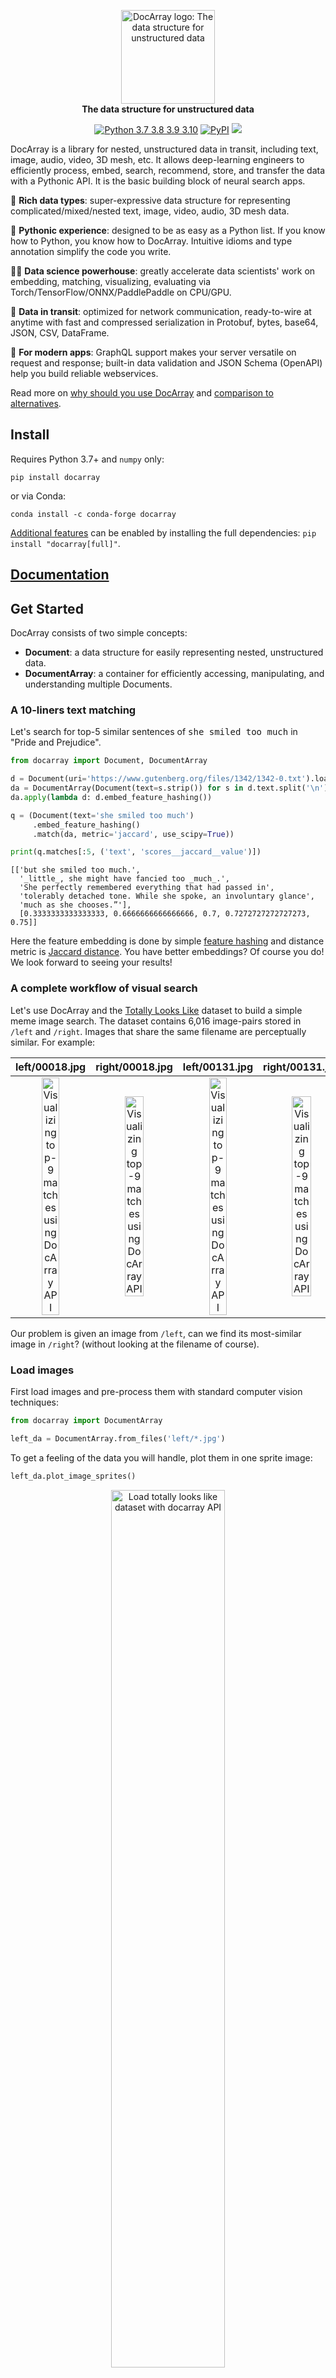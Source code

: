 <p align="center">
<img src="https://github.com/jina-ai/docarray/blob/main/docs/_static/logo-light.svg?raw=true" alt="DocArray logo: The data structure for unstructured data" width="150px">
<br>
<b>The data structure for unstructured data</b>
</p>

<p align=center>
<a href="https://pypi.org/project/docarray/"><img src="https://github.com/jina-ai/jina/blob/master/.github/badges/python-badge.svg?raw=true" alt="Python 3.7 3.8 3.9 3.10" title="DocArray supports Python 3.7 and above"></a>
<a href="https://pypi.org/project/docarray/"><img src="https://img.shields.io/pypi/v/docarray?color=%23099cec&amp;label=PyPI&amp;logo=pypi&amp;logoColor=white" alt="PyPI"></a>
<a href="https://codecov.io/gh/jina-ai/docarray"><img src="https://codecov.io/gh/jina-ai/docarray/branch/main/graph/badge.svg?token=9WGcGyyqtI"/></a>
</p>

<!-- start elevator-pitch -->

DocArray is a library for nested, unstructured data in transit, including text, image, audio, video, 3D mesh, etc. It allows deep-learning engineers to efficiently process, embed, search, recommend, store, and transfer the data with a Pythonic API. It is the basic building block of neural search apps.

🌌 **Rich data types**: super-expressive data structure for representing complicated/mixed/nested text, image, video, audio, 3D mesh data.

🐍 **Pythonic experience**: designed to be as easy as a Python list. If you know how to Python, you know how to DocArray. Intuitive idioms and type annotation simplify the code you write.

🧑‍🔬 **Data science powerhouse**: greatly accelerate data scientists' work on embedding, matching, visualizing, evaluating via Torch/TensorFlow/ONNX/PaddlePaddle on CPU/GPU.

🚡 **Data in transit**: optimized for network communication, ready-to-wire at anytime with fast and compressed serialization in Protobuf, bytes, base64, JSON, CSV, DataFrame. 

👒 **For modern apps**: GraphQL support makes your server versatile on request and response; built-in data validation and JSON Schema (OpenAPI) help you build reliable webservices.

<!-- end elevator-pitch -->

Read more on [why should you use DocArray](https://docarray.jina.ai/get-started/what-is/) and [comparison to alternatives](https://docarray.jina.ai/get-started/what-is/#comparing-to-alternatives).

## Install 

Requires Python 3.7+ and `numpy` only:
```shell
pip install docarray
```
or via Conda:
```shell
conda install -c conda-forge docarray
```
[Additional features](https://docarray.jina.ai/#install) can be enabled by installing the full dependencies: `pip install "docarray[full]"`.

## [Documentation](https://docarray.jina.ai)

## Get Started

DocArray consists of two simple concepts:

- **Document**: a data structure for easily representing nested, unstructured data.
- **DocumentArray**: a container for efficiently accessing, manipulating, and understanding multiple Documents.


### A 10-liners text matching

Let's search for top-5 similar sentences of <kbd>she smiled too much</kbd> in "Pride and Prejudice". 

```python
from docarray import Document, DocumentArray

d = Document(uri='https://www.gutenberg.org/files/1342/1342-0.txt').load_uri_to_text()
da = DocumentArray(Document(text=s.strip()) for s in d.text.split('\n') if s.strip())
da.apply(lambda d: d.embed_feature_hashing())

q = (Document(text='she smiled too much')
     .embed_feature_hashing()
     .match(da, metric='jaccard', use_scipy=True))

print(q.matches[:5, ('text', 'scores__jaccard__value')])
```

```text
[['but she smiled too much.', 
  '_little_, she might have fancied too _much_.', 
  'She perfectly remembered everything that had passed in', 
  'tolerably detached tone. While she spoke, an involuntary glance', 
  'much as she chooses.”'], 
  [0.3333333333333333, 0.6666666666666666, 0.7, 0.7272727272727273, 0.75]]
```

Here the feature embedding is done by simple [feature hashing](https://en.wikipedia.org/wiki/Feature_hashing) and distance metric is [Jaccard distance](https://en.wikipedia.org/wiki/Jaccard_index). You have better embeddings? Of course you do! We look forward to seeing your results!

### A complete workflow of visual search 

Let's use DocArray and the [Totally Looks Like](https://sites.google.com/view/totally-looks-like-dataset) dataset to build a simple meme image search. The dataset contains 6,016 image-pairs stored in `/left` and `/right`. Images that share the same filename are perceptually similar. For example:

<table>
<thead>
  <tr>
    <th>left/00018.jpg</th>
    <th>right/00018.jpg</th>
    <th>left/00131.jpg</th>
    <th>right/00131.jpg</th>
  </tr>
</thead>
<tbody>
  <tr align="center">
    <td><img src="https://github.com/jina-ai/docarray/blob/main/.github/README-img/left-00018.jpg?raw=true" alt="Visualizing top-9 matches using DocArray API" width="50%"></td>
    <td><img src="https://github.com/jina-ai/docarray/blob/main/.github/README-img/right-00018.jpg?raw=true" alt="Visualizing top-9 matches using DocArray API" width="50%"></td>
    <td><img src="https://github.com/jina-ai/docarray/blob/main/.github/README-img/left-00131.jpg?raw=true" alt="Visualizing top-9 matches using DocArray API" width="50%"></td>
    <td><img src="https://github.com/jina-ai/docarray/blob/main/.github/README-img/right-00131.jpg?raw=true" alt="Visualizing top-9 matches using DocArray API" width="50%"></td>
  </tr>
</tbody>
</table>

Our problem is given an image from `/left`, can we find its most-similar image in `/right`? (without looking at the filename of course).

### Load images

First load images and pre-process them with standard computer vision techniques:

```python
from docarray import DocumentArray

left_da = DocumentArray.from_files('left/*.jpg')
```

To get a feeling of the data you will handle, plot them in one sprite image:

```python
left_da.plot_image_sprites()
```

<p align="center">
<a href="https://docarray.jina.ai"><img src="https://github.com/jina-ai/docarray/blob/main/.github/README-img/sprite.png?raw=true" alt="Load totally looks like dataset with docarray API" width="60%"></a>
</p>

### Apply preprocessing

Let's do some standard computer vision pre-processing:

```python
from docarray import Document

def preproc(d: Document):
    return (d.load_uri_to_image_tensor()  # load
             .set_image_tensor_shape((200, 200))  # resize all to 200x200
             .set_image_tensor_normalization()  # normalize color 
             .set_image_tensor_channel_axis(-1, 0))  # switch color axis for the PyTorch model later

left_da.apply(preproc)
```

Did I mention `apply` works in parallel?

### Embed images

Now convert images into embeddings using a pretrained ResNet50:

```python
import torchvision
model = torchvision.models.resnet50(pretrained=True)  # load ResNet50
left_da.embed(model, device='cuda')  # embed via GPU to speed up
```

This step takes ~30 seconds on GPU. Beside PyTorch, you can also use TensorFlow, PaddlePaddle, or ONNX models in `.embed(...)`.

### Visualize embeddings

You can visualize the embeddings via tSNE in an interactive embedding projector:

```python
left_da.plot_embeddings()
```

<p align="center">
<a href="https://docarray.jina.ai"><img src="https://github.com/jina-ai/docarray/blob/main/.github/README-img/tsne.gif?raw=true" alt="Visualizing embedding via tSNE and embedding projector" width="90%"></a>
</p>

Fun is fun, but recall our goal is to match left images against right images and so far we have only handled the left. Let's repeat the same procedure for the right:

```python
right_da = (DocumentArray.from_files('right/*.jpg')
                         .apply(preproc)
                         .embed(model, device='cuda'))
```

### Match nearest neighbours

We can now match the left to the right and take the top-9 results.

```python
left_da.match(right_da, limit=9)
```

Let's inspect what's inside `left_da` matches now:

```python
for d in left_da:
    for m in d.matches:
        print(d.uri, m.uri, m.scores['cosine'].value)
```

```text
left/02262.jpg right/03459.jpg 0.21102
left/02262.jpg right/02964.jpg 0.13871843
left/02262.jpg right/02103.jpg 0.18265384
left/02262.jpg right/04520.jpg 0.16477376
...
```

Or shorten the loop as one-liner using the element & attribute selector:

```python
print(left_da['@m', ('uri', 'scores__cosine__value')])
```

Better see it.

```python
(DocumentArray(left_da[8].matches, copy=True)
    .apply(lambda d: d.set_image_tensor_channel_axis(0, -1)
                      .set_image_tensor_inv_normalization())
    .plot_image_sprites())
```

<p align="center">
<a href="https://docarray.jina.ai"><img src="https://github.com/jina-ai/docarray/blob/main/.github/README-img/9nn-left.jpeg?raw=true" alt="Visualizing top-9 matches using DocArray API" height="250px"></a>
<a href="https://docarray.jina.ai"><img src="https://github.com/jina-ai/docarray/blob/main/.github/README-img/9nn.png?raw=true" alt="Visualizing top-9 matches using DocArray API" height="250px"></a>
</p>

What we did here is revert the preprocessing steps (i.e. switching axis and normalizing) on the copied matches, so that you can visualize them using image sprites.  

### Quantitative evaluation

Serious as you are, visual inspection is surely not enough. Let's calculate the recall@K. First we construct the groundtruth matches:

```python
groundtruth = DocumentArray(
    Document(uri=d.uri, matches=[Document(uri=d.uri.replace('left', 'right'))]) for d in left_da)
```

Here we create a new DocumentArray with real matches by simply replacing the filename, e.g. `left/00001.jpg` to `right/00001.jpg`. That's all we need: if the predicted match has the identical `uri` as the groundtruth match, then it is correct.

Now let's check recall rate from 1 to 5 over the full dataset:

```python
for k in range(1, 6):
    print(f'recall@{k}',
          left_da.evaluate(
            groundtruth,
            hash_fn=lambda d: d.uri,
            metric='recall_at_k',
            k=k,
            max_rel=1))
```

```text
recall@1 0.02726063829787234
recall@2 0.03873005319148936
recall@3 0.04670877659574468
recall@4 0.052194148936170214
recall@5 0.0573470744680851
```

More metrics can be used such as `precision_at_k`, `ndcg_at_k`, `hit_at_k`.

If you think a pretrained ResNet50 is good enough, let me tell you with [Finetuner](https://github.com/jina-ai/finetuner) you could do much better in just 10 extra lines of code. [Here is how](https://finetuner.jina.ai/get-started/totally-looks-like/).


### Save results

You can save a DocumentArray to binary, JSON, dict, DataFrame, CSV or Protobuf message with/without compression. In its simplest form,

```python
left_da.save('left_da.bin')
```

To reuse it, do `left_da = DocumentArray.load('left_da.bin')`.


If you want to transfer a DocumentArray from one machine to another or share it with your colleagues, you can do:


```python
left_da.push(token='my_shared_da')
```

Now anyone who knows the token `my_shared_da` can pull and work on it.

```python
left_da = DocumentArray.pull(token='my_shared_da')
```

Intrigued? That's only scratching the surface of what DocArray is capable of. [Read our docs to learn more](https://docarray.jina.ai).


<!-- start support-pitch -->
## Support

- Use [Discussions](https://github.com/jina-ai/docarray/discussions) to talk about your use cases, questions, and
  support queries.
- Join our [Slack community](https://slack.jina.ai) and chat with other community members about ideas.
- Join our [Engineering All Hands](https://youtube.com/playlist?list=PL3UBBWOUVhFYRUa_gpYYKBqEAkO4sxmne) meet-up to discuss your use case and learn Jina's new features.
    - **When?** The second Tuesday of every month
    - **Where?**
      Zoom ([see our public events calendar](https://calendar.google.com/calendar/embed?src=c_1t5ogfp2d45v8fit981j08mcm4%40group.calendar.google.com&ctz=Europe%2FBerlin)/[.ical](https://calendar.google.com/calendar/ical/c_1t5ogfp2d45v8fit981j08mcm4%40group.calendar.google.com/public/basic.ics))
      and [live stream on YouTube](https://youtube.com/c/jina-ai)
- Subscribe to the latest video tutorials on our [YouTube channel](https://youtube.com/c/jina-ai)

## Join Us

DocArray is backed by [Jina AI](https://jina.ai) and licensed under [Apache-2.0](./LICENSE). [We are actively hiring](https://jobs.jina.ai) AI engineers, solution engineers to build the next neural search ecosystem in open-source.

<!-- end support-pitch -->
